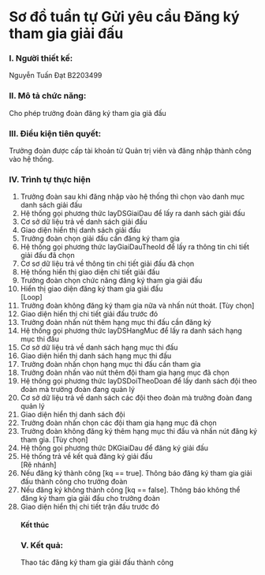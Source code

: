 # Sơ đồ tuần tự Gửi yêu cầu Đăng ký tham gia giải đấu

### I. Người thiết kế:

Nguyễn Tuấn Đạt B2203499

### II. Mô tả chức năng:

Cho phép trưởng đoàn đăng ký tham gia giả đấu

### III. Điều kiện tiên quyết:

Trưởng đoàn được cấp tài khoản từ Quản trị viên và đăng nhập thành công vào hệ thống.

### IV. Trình tự thực hiện

<ol>
    <li>Trưởng đoàn sau khi đăng nhập vào hệ thống thì chọn vào danh mục danh sách giải đấu</li>
    <li>Hệ thống gọi phương thức layDSGiaiDau để lấy ra danh sách giải đấu</li>
    <li>Cơ sở dữ liệu trả về danh sách giải đấu</li>
    <li>Giao diện hiển thị danh sách giải đấu</li>
    <li>Trưởng đoàn chọn giải đấu cần đăng ký tham gia</li>
    <li>Hệ thống gọi phương thức layGiaiDauTheoId để lấy ra thông tin chi tiết giải đấu đã chọn</li>
    <li>Cơ sơ dữ liệu trả về thông tin chi tiết giải đấu đã chọn</li>
    <li>Hệ thống hiển thị giao diện chi tiết giải đấu</li>
    <li>Trưởng đoàn chọn chức năng đăng ký tham gia giải đấu</li>
    <li>Hiển thị giao diện đăng ký tham gia giải đấu</li>
      [Loop]</br>
    <li>Trưởng đoàn không đăng ký tham gia nữa và nhấn nút thoát. [Tùy chọn]</li>  
    <li>Giao diện hiển thị chi tiết giải đấu trước đó</li>
    <li>Trưởng đoàn nhấn nút thêm hạng mục thi đấu cần đăng ký</li>
    <li>Hệ thống gọi phương thức layDSHangMuc để lấy ra danh sách hạng mục thi đấu</li>
    <li>Cơ sở dữ liệu trả về danh sách hạng mục thi đấu</li>
    <li>Giao diện hiển thị danh sách hạng mục thi đấu</li>
    <li>Trưởng đoàn nhấn chọn hạng mục thi đấu cần tham gia</li>
    <li>Trưởng đoàn nhấn vào nút thêm đội tham gia hạng mục đã chọn</li>
    <li>Hệ thống gọi phương thức layDSDoiTheoDoan để lấy danh sách đội theo đoàn mà trưởng đoàn đang quản lý</li>
    <li>Cơ sở dữ liệu trả về danh sách các đội theo đoàn mà trưởng đoàn đang quản lý</li>
    <li>Giao diện hiển thị danh sách đội</li>
    <li>Trưởng đoàn nhấn chọn các đội tham gia hạng mục đã chọn</li>
    <li>Trưởng đoàn không đăng ký thêm hạng mục thi đấu và nhấn nút đăng ký tham gia. [Tùy chọn]</li>
    <li>Hệ thống gọi phương thức DKGiaiDau để đăng ký giải đấu</li>
    <li>Hệ thống trả về kết quả đăng ký giải đấu</li>
    [Rẽ nhánh]
    <li>Nếu đăng ký thành công [kq == true]. Thông báo đăng ký tham gia giải đấu thành công cho trưởng đoàn</li>
    <li>Nếu đăng ký không thành công [kq == false]. Thông báo không thể đăng ký tham gia giải đấu cho trưởng đoàn</li>
    <li>Giao diện hiển thị chi tiết trận đấu trước đó</li>

#### Kết thúc

### V. Kết quả:

Thao tác đăng ký tham gia giải đấu thành công
